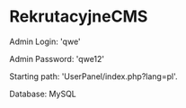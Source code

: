 # RekrutacyjneCMS
Admin Login: 'qwe'


Admin Password: 'qwe12'


Starting path: 'UserPanel/index.php?lang=pl'.

Database: MySQL
